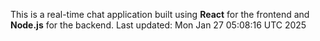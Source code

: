 This is a real-time chat application built using **React** for the frontend and **Node.js** for the backend.
Last updated: Mon Jan 27 05:08:16 UTC 2025
